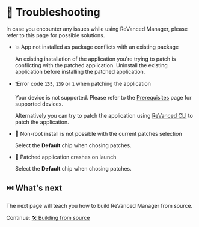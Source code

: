 # 🛟 Troubleshooting

In case you encounter any issues while using ReVanced Manager, please refer to this page for possible solutions.

- 💥 App not installed as package conflicts with an existing package

  An existing installation of the application you're trying to patch is conflicting with the patched application. Uninstall the existing application before installing the patched application.

- ❗️Error code `135`, `139` or `1` when patching the application

  Your device is not supported. Please refer to the [Prerequisites](0_prerequisites.md) page for supported devices.

  Alternatively you can try to patch the application using [ReVanced CLI](https://github.com/revanced/revanced-cli) to patch the application.

- 🚫 Non-root install is not possible with the current patches selection

  Select the **Default** chip when chosing patches.

- 🚨 Patched application crashes on launch

  Select the **Default** chip when chosing patches.

## ⏭️ What's next

The next page will teach you how to build ReVanced Manager from source.

Continue: [🛠️ Building from source](4_building.md)
